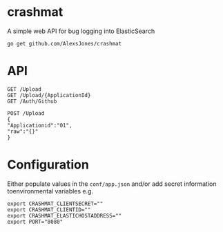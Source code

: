 crashmat
======== 

A simple web API for bug logging into ElasticSearch

`go get github.com/AlexsJones/crashmat`

API
==

```
GET /Upload
GET /Upload/{ApplicationId}
GET /Auth/Github
```

```
POST /Upload 
{
"Applicationid":"01",
"raw":"{}"
}

```

Configuration
============

Either populate values in the `conf/app.json` and/or add secret information toenvironmental variables e.g.

```
export CRASHMAT_CLIENTSECRET=""
export CRASHMAT_CLIENTID=""
export CRASHMAT_ELASTICHOSTADDRESS=""
export PORT="8080"
```

